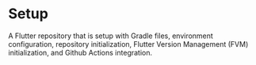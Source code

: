 # Setup
A Flutter repository that is setup with Gradle files, environment configuration, repository initialization, Flutter Version Management (FVM) initialization, and Github Actions integration.
